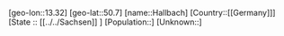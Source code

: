 ﻿---
location: [50.7,13.32]
type: City
tags:
- geo/City


SpocWebEntityId: 30724
isDeleted: false
confidential: public

---
[geo-lon::13.32]
[geo-lat::50.7]
[name::Hallbach]
[Country::[[Germany]]]
[State :: [[../../Sachsen]] ]
[Population::]
[Unknown::]


